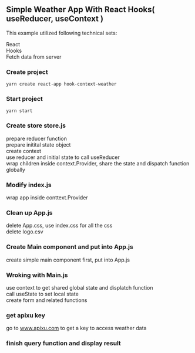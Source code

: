 ## Simple Weather App With React Hooks( useReducer, useContext )

This example utilized following technical sets: <br />

React <br />
Hooks<br />
Fetch data from server <br />

### Create project

`yarn create react-app hook-context-weather`

### Start project

`yarn start`

### Create store store.js

prepare reducer function <br />
prepare initital state object <br />
create context <br />
use reducer and initial state to call useReducer <br />
wrap children inside context.Provider, share the state and dispatch function globally <br />

### Modify index.js

wrap app inside conttext.Provider

### Clean up App.js

delete App.css, use index.css for all the css <br />
delete logo.csv

### Create Main component and put into App.js

create simple main component first, put into App.js

### Wroking with Main.js

use context to get shared global state and displatch function <br />
call useState to set local state <br />
create form and related functions <br />

### get apixu key

go to www.apixu.com to get a key to access weather data <br />

### finish query function and display result

